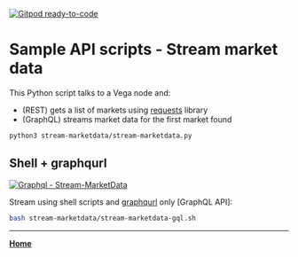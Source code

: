 [![Gitpod ready-to-code](https://img.shields.io/badge/Gitpod-ready--to--code-blue?logo=gitpod)](https://gitpod.io/#https://github.com/vegaprotocol/sample-api-scripts)

# Sample API scripts - Stream market data

This Python script talks to a Vega node and:

- (REST) gets a list of markets using [requests](https://pypi.org/project/requests/) library
- (GraphQL) streams market data for the first market found

```bash
python3 stream-marketdata/stream-marketdata.py
```

## Shell + graphqurl
[![Graphql - Stream-MarketData](https://img.shields.io/badge/Graphql-Stream--MarketData-2ea44f?logo=GraphQL)](https://graphqlbin.com/v2/L0vEHk)

Stream using shell scripts and [graphqurl](https://github.com/hasura/graphqurl) only [GraphQL API]:

```bash
bash stream-marketdata/stream-marketdata-gql.sh
```

---

**[Home](../README.md)**
